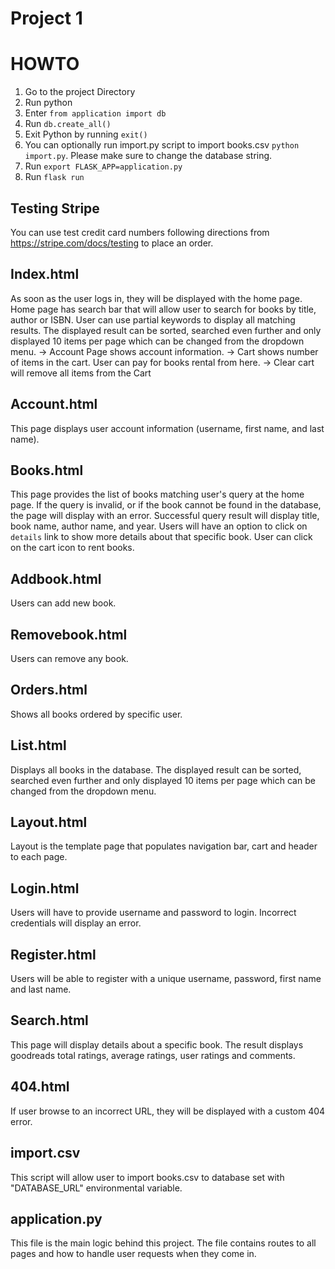 # Project 1

# HOWTO
1. Go to the project Directory
2. Run python
3. Enter `from application import db`
4. Run `db.create_all()`
5. Exit Python by running `exit()`
6. You can optionally run import.py script to import books.csv `python import.py`. Please make sure to change the database string.
7. Run `export FLASK_APP=application.py`
8. Run `flask run`

## Testing Stripe
You can use test credit card numbers following directions from https://stripe.com/docs/testing to place an order.

## Index.html
As soon as the user logs in, they will be displayed with the home page. Home page has search bar that will allow user to search for books by title, author or ISBN. User can use partial keywords to display all matching results. The displayed result can be sorted, searched even further and only displayed 10 items per page which can be changed from the dropdown menu.
 -> Account Page shows account information.
 -> Cart shows number of items in the cart. User can pay for books rental from here.
 -> Clear cart will remove all items from the Cart

## Account.html
This page displays user account information (username, first name, and last name).

## Books.html
This page provides the list of books matching user's query at the home page. If the query is invalid, or if the book cannot be found in the database, the page will display with an error. Successful query result will display title, book name, author name, and year. Users will have an option to click on `details` link to show more details about that specific book. User can click on the cart icon to rent books.

## Addbook.html
Users can add new book.

## Removebook.html
Users can remove any book.

## Orders.html
Shows all books ordered by specific user.

## List.html
Displays all books in the database. The displayed result can be sorted, searched even further and only displayed 10 items per page which can be changed from the dropdown menu.

## Layout.html
Layout is the template page that populates navigation bar, cart and header to each page.

## Login.html
Users will have to provide username and password to login. Incorrect credentials will display an error.

## Register.html
Users will be able to register with a unique username, password, first name and last name.

## Search.html
This page will display details about a specific book. The result displays goodreads total ratings, average ratings, user ratings and comments.

## 404.html
If user browse to an incorrect URL, they will be displayed with a custom 404 error.

## import.csv
This script will allow user to import books.csv to database set with "DATABASE_URL" environmental variable.

## application.py
This file is the main logic behind this project. The file contains routes to all pages and how to handle user requests when they come in.
